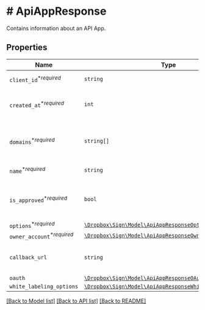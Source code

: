 # # ApiAppResponse

Contains information about an API App.

## Properties

Name | Type | Description | Notes
------------ | ------------- | ------------- | -------------
| `client_id`<sup>*_required_</sup> | ```string``` |  The app&#39;s client id  |  |
| `created_at`<sup>*_required_</sup> | ```int``` |  The time that the app was created  |  |
| `domains`<sup>*_required_</sup> | ```string[]``` |  The domain name(s) associated with the app  |  |
| `name`<sup>*_required_</sup> | ```string``` |  The name of the app  |  |
| `is_approved`<sup>*_required_</sup> | ```bool``` |  Boolean to indicate if the app has been approved  |  |
| `options`<sup>*_required_</sup> | [```\Dropbox\Sign\Model\ApiAppResponseOptions```](ApiAppResponseOptions.md) |    |  |
| `owner_account`<sup>*_required_</sup> | [```\Dropbox\Sign\Model\ApiAppResponseOwnerAccount```](ApiAppResponseOwnerAccount.md) |    |  |
| `callback_url` | ```string``` |  The app&#39;s callback URL (for events)  |  |
| `oauth` | [```\Dropbox\Sign\Model\ApiAppResponseOAuth```](ApiAppResponseOAuth.md) |    |  |
| `white_labeling_options` | [```\Dropbox\Sign\Model\ApiAppResponseWhiteLabelingOptions```](ApiAppResponseWhiteLabelingOptions.md) |    |  |

[[Back to Model list]](../../README.md#models) [[Back to API list]](../../README.md#endpoints) [[Back to README]](../../README.md)
